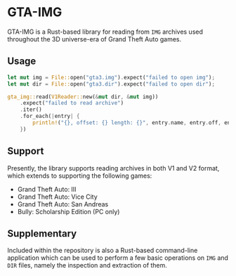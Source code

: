 # GTA-IMG

GTA-IMG is a Rust-based library for reading from `IMG` archives used throughout the 3D universe-era of Grand Theft Auto games.

## Usage

```rust
let mut img = File::open("gta3.img").expect("failed to open img");
let mut dir = File::open("gta3.dir").expect("failed to open dir");

gta_img::read(V1Reader::new(&mut dir, &mut img))
	.expect("failed to read archive")
	.iter()
	.for_each(|entry| {
		println!("{}, offset: {} length: {}", entry.name, entry.off, entry.len);
	})
```

## Support

Presently, the library supports reading archives in both V1 and V2 format, which extends to supporting the following games:

- Grand Theft Auto: III
- Grand Theft Auto: Vice City
- Grand Theft Auto: San Andreas
- Bully: Scholarship Edition (PC only)

## Supplementary

Included within the repository is also a Rust-based command-line application which can be used to perform a few basic operations on `IMG` and `DIR` files, namely the inspection and extraction of them.
